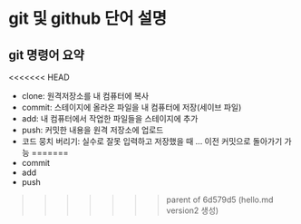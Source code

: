 # git 및 github 단어 설명

## git 명령어 요약


<<<<<<< HEAD
- clone: 원격저장소를 내 컴퓨터에 복사
- commit: 스테이지에 올라온 파일을 내 컴퓨터에 저장(세이브 파일)
- add: 내 컴퓨터에서 작업한 파일들을 스테이지에 추가
- push: 커밋한 내용을 원격 저장소에 업로드
- 코드 뭉치 버리기: 실수로 잘못 입력하고 저장했을 때 ... 이전 커밋으로      돌아가기 가능
=======
- commit
- add 
- push
>>>>>>> parent of 6d579d5 (hello.md version2  생성)
